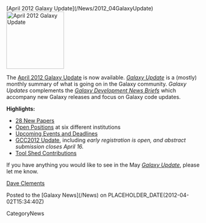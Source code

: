 <div class='newsItemHeader'>[April 2012 Galaxy Update](/News/2012_04GalaxyUpdate)</div>

<div class='right'><a href='/GalaxyUpdates/2012_04'><img src='/Images/Logos/GalaxyUpdate200.png' alt='April 2012 Galaxy Update' width=150 /></a></div>

The [April 2012 Galaxy Update](/GalaxyUpdates/2012_04) is now available.  *[Galaxy Update](/GalaxyUpdates)* is a (mostly) monthly summary of what is going on in the Galaxy community.  *Galaxy Updates* complements the *[Galaxy Development News Briefs](/DevNewsBriefs)* which accompany new Galaxy releases and focus on Galaxy code updates.

**Highlights:**

* [28 New Papers](/GalaxyUpdates/2012_03#new-papers)
* [Open Positions](/GalaxyUpdates/2012_03#whos-hiring) at six different institutions
* [Upcoming Events and Deadlines](/GalaxyUpdates/2012_03#upcoming-events-and-deadlines)
* [GCC2012 Update](/GalaxyUpdates/2012_03#gcc2012-update), including *early registration is open, and abstract submission closes April 16.*
* [Tool Shed Contributions](/GalaxyUpdates/2012_03#tool-shed-contributions)
 
If you have anything you would like to see in the May *[Galaxy Update](/GalaxyUpdates)*, please let me know.

[Dave Clements](/DaveClements)

<div class='newsItemFooter'>Posted to the [Galaxy News](/News) on PLACEHOLDER_DATE(2012-04-02T15:34:40Z) </div>

CategoryNews
